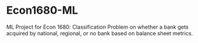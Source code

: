 # Econ1680-ML
ML Project for Econ 1680: Classification Problem on whether a bank gets acquired by national, regional, or no bank based on balance sheet metrics.
